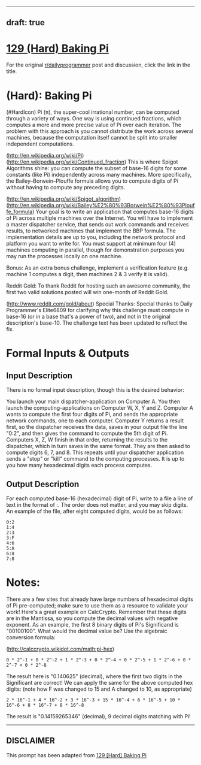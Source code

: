 ---
draft: true
----

# [129 (Hard) Baking Pi](https://www.reddit.com/r/dailyprogrammer/comments/1qply1/111513_challenge_129_hard_baking_pi/)

For the original [r/dailyprogrammer](https://www.reddit.com/r/dailyprogrammer/) post and discussion, click the link in the title.

#  (Hard): Baking Pi
(#HardIcon)
Pi (π), the super-cool irrational number, can be computed through a variety of ways. One way is using continued fractions, which computes a more and more precise value of Pi over each iteration. The problem with this approach is you cannot distribute the work across several machines, because the computation itself cannot be split into smaller independent computations.

(http://en.wikipedia.org/wiki/Pi)
(http://en.wikipedia.org/wiki/Continued_fraction)
This is where Spigot Algorithms shine: you can compute the subset of base-16 digits for some constants (like Pi) independently across many machines. More specifically, the Bailey–Borwein–Plouffe formula allows you to compute digits of Pi without having to compute any preceding digits.

(http://en.wikipedia.org/wiki/Spigot_algorithm)
(http://en.wikipedia.org/wiki/Bailey%E2%80%93Borwein%E2%80%93Plouffe_formula)
Your goal is to write an application that computes base-16 digits of Pi across multiple machines over the Internet. You will have to implement a master dispatcher service, that sends out work commands and receives results, to networked machines that implement the BBP formula. The implementation details are up to you, including the network protocol and platform you want to write for. You must support at minimum four (4) machines computing in parallel, though for demonstration purposes you may run the processes locally on one machine.

Bonus: As an extra bonus challenge, implement a verification feature (e.g. machine 1 computes a digit, then machines 2 & 3 verify it is valid).

Reddit Gold: To thank Reddit for hosting such an awesome community, the first two valid solutions posted will win one-month of Reddit Gold.

(http://www.reddit.com/gold/about)
Special Thanks: Special thanks to Daily Programmer's Elite6809 for clarifying why this challenge must compute in base-16 (or in a base that's a power of two), and not in the original description's base-10. The challenge text has been updated to reflect the fix.

# Formal Inputs & Outputs
## Input Description
There is no formal input description, though this is the desired behavior:

You launch your main dispatcher-application on Computer A. You then launch the computing-applications on Computer W, X, Y and Z. Computer A wants to compute the first four digits of Pi, and sends the appropriate network commands, one to each computer. Computer Y returns a result first, so the dispatcher receives the data, saves in your output file the line "0:2", and then gives the command to compute the 5th digit of Pi. Computers X, Z, W finish in that order, returning the results to the dispatcher, which in turn saves in the same format. They are then asked to compute digits 6, 7, and 8. This repeats until your dispatcher application sends a "stop" or "kill" command to the computing processes. It is up to you how many hexadecimal digits each process computes.

## Output Description
For each computed base-16 (hexadecimal) digit of Pi, write to a file a line of text in the format of <Digit-Index>:<Computed-Digit>. The order does not matter, and you may skip digits. An example of the file, after eight computed digits, would be as follows:


```
0:2
1:4
2:3
3:F
4:6
5:A
6:8
7:8
```
# Notes:
There are a few sites that already have large numbers of hexadecimal digits of Pi pre-computed; make sure to use them as a resource to validate your work! Here's a great example on CalcCrypto. Remember that these digits are in the Mantissa, so you compute the decimal values with negative exponent. As an example, the first 8 binary digits of Pi's Significand is "00100100". What would the decimal value be? Use the algebraic conversion formula:

(http://calccrypto.wikidot.com/math:pi-hex)

```
0 * 2^-1 + 0 * 2^-2 + 1 * 2^-3 + 0 * 2^-4 + 0 * 2^-5 + 1 * 2^-6 + 0 * 2^-7 + 0 * 2^-8
```
The result here is "0.140625" (decimal), where the first two digits in the Significant are correct! We can apply the same for the above computed hex digits: (note how F was changed to 15 and A changed to 10, as appropriate)


```
2 * 16^-1 + 4 * 16^-2 + 3 * 16^-3 + 15 * 16^-4 + 6 * 16^-5 + 10 * 16^-6 + 8 * 16^-7 + 8 * 16^-8
```
The result is "0.14159265346" (decimal), 9 decimal digits matching with Pi!


----
## **DISCLAIMER**
This prompt has been adapted from [129 [Hard] Baking Pi](https://www.reddit.com/r/dailyprogrammer/comments/1qply1/111513_challenge_129_hard_baking_pi/
)
